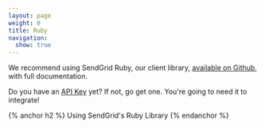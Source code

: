 ```yaml
---
layout: page
weight: 0
title: Ruby
navigation:
  show: true
---
```


<call-out>

We recommend using SendGrid Ruby, our client library, <a href="https://github.com/sendgrid/sendgrid-ruby">available on Github</a>, with full documentation.

</call-out>

<call-out>

Do you have an [API Key](https://app.sendgrid.com/settings/api_keys) yet? If not, go get one. You're going to need it to integrate!

</call-out>

{% anchor h2 %} Using SendGrid's Ruby Library {% endanchor %}	
<script src="https://gist.github.com/sendgrid-gists/4be3a76b716e16c274c2ad0f6a99e9b4.js"></script>
